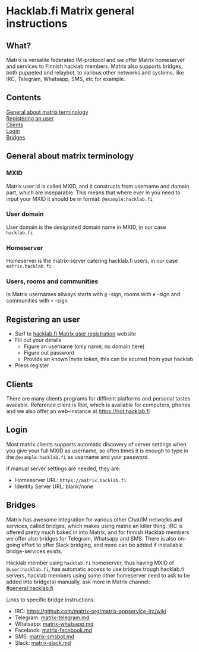 # Hacklab.fi Matrix general instructions

## What?

Matrix is versatile federated IM-protocol and we offer Matrix homeserver and services to Finnish hacklab members. Matrix also supports bridges, both puppeted and relaybot, to various other networks and systems, like IRC, Telegram, Whatsapp, SMS, etc for example.

## Contents

[General about matrix terminology](#general-about-matrix-terminology)\
[Registering an user](#registering-an-user)\
[Clients](#clients)\
[Login](#login)\
[Bridges](#bridges)

## General about matrix terminology

### MXID

Matrix user id is called MXID, and it constructs from username and domain part, which are inseparable. This means that where ever in you need to input your MXID it should be in format: `@example:hacklab.fi`

### User domain

User domain is the designated domain name in MXID, in our case `hacklab.fi`

### Homeserver

Homeserver is the matrix-server catering hacklab.fi users, in our case `matrix.hacklab.fi`

### Users, rooms and communities

In Matrix usernames allways starts with `@` -sign, rooms with `#` -sign and communities with `+` -sign

## Registering an user

- Surf to [hacklab.fi Matrix user registration](https://matrix.hacklab.fi/register) website
- Fill out your details
  - Figure an username (only name, no domain here)
  - Figure out password
  - Provide an known Invite token, this can be acuired from your hacklab
- Press register

## Clients

There are many clients programs for diffirent platforms and personal tastes available. Reference client is Riot, which is available for computers, phones and we also offer an web-instance at https://riot.hacklab.fi

## Login

Most matrix clients supports automatic discovery of server settings when you give your full MXID as username, so often times it is enough to type in the `@example:hacklab.fi` as username and your password.

If manual server settings are needed, they are:
- Homeserver URL: `https://matrix.hacklab.fi`
- Identity Server URL: blank/none

## Bridges

Matrix has awesome integration for various other Chat/IM networks and services, called bridges, which makes using matrix an killer thing. IRC is offered pretty much baked in into Matrix, and for finnish Hacklab members we offer also bridges for Telegram, Whatsapp and SMS. There is also on-going effort to offer Slack bridging, and more can be added if installable bridge-services exists.

Hacklab member using `hacklab.fi` homeserver, thus having MXID of `@user:hacklab.fi`, has automatic access to use bridges trough hacklab.fi servers, hacklab members using some other homeserver need to ask to be added into bridge(s) manually, ask more in Matrix channel: [#general:hacklab.fi](https://matrix.to/#/#general:hacklab.fi)

Links to specific bridge instructions:

- IRC: https://github.com/matrix-org/matrix-appservice-irc/wiki
- Telegram: [matrix-telegram.md](matrix-telegram.md)
- Whatsapp: [matrix-whatsapp.md](matrix-whatsapp.md)
- Facebook: [matrix-facebook.md](matrix-facebook.md)
- SMS: [matrix-smsbot.md](matrix-smsbot.md)
- Slack: [matrix-slack.md](matrix-slack.md)